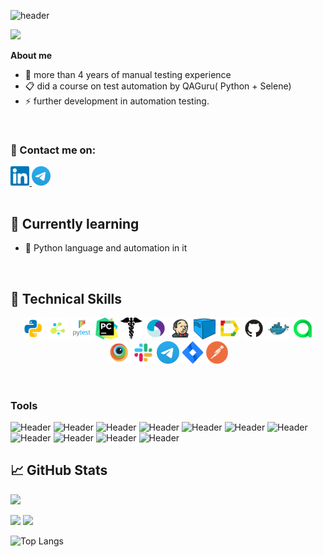 ![header](https://capsule-render.vercel.app/api?type=waving&color=gradient&customColorList=24&height=200&section=header&text=Hi%20there!&fontAlignY=35&fontSize=60&desc=I'm%20Bohdan%20Obruch&descAlignY=60&descSize=50&animation=twinkling&fontColor=E9E9E9F3&descAlign=60&fontAlign=25)

<p>
  <img src="https://readme-typing-svg.herokuapp.com?color=8B5DDF&font=Lemon&size=33&center=true&vCenter=true&lines=QA+Engineer">
</p>

**About me**


- 💼 more than 4 years of manual testing experience
- 📋 did a course on test automation by QAGuru( Python + Selene)
- ⚡ further development in automation testing.
<br>


### 🤝 Contact me on:

  <div>
  <a href="https://www.linkedin.com/in/bohdan-obruch/">
    <img width="6%" src="images/logo/linkedin.svg" alt="LinkedIn"/>
  </a>
  <a href="https://t.me/BohdanO1">
    <img width="6%" src="images/logo/telegram.svg" alt="Telegram"/>
  </a>
</div>
<br>

## 🌱 Currently learning

- 📌 Python language and automation in it
<br>

## 💼 Technical Skills

<p  align="center">
  <code><img width="7%" title="Python" src="images/logo/python.svg"></code>
  <code><img width="7%" title="Selene" src="images/logo/selene.png"></code>
  <code><img width="7%" title="Pytest" src="images/logo/pytest.png"></code>
  <code><img width="7%" title="PyCharm" src="images/logo/pycharm.png"></code>
  <code><img width="7%" title="Requests" src="images/logo/request.png"></code>
  <code><img width="7%" title="Appium" src="images/logo/appium.svg"></code>
  <code><img width="7%" title="Jenkins" src="images/logo/jenkins.png"></code>
  <code><img width="7%" title="Selenoid" src="images/logo/selenoid.png"></code>
  <code><img width="7%" title="Allure" src="images/logo/Allure.svg"></code>
  <code><img width="7%" title="GitHub" src="images/logo/GitHub.svg"></code>
  <code><img width="7%" title="Docker" src="images/logo/docker.svg"></code>
  <code><img width="7%" title="Allure TestOps" src="images/logo/Allure_TO.svg"></code>
  <code><img width="7%" title="Browserstack" src="images/logo/browserstack.svg"></code>
  <code><img width="7%" title="Slack" src="images/logo/slack.svg"></code>
  <code><img width="7%" title="Telegram" src="images/logo/telegram.svg"></code>
  <code><img width="7%" title="Jira" src="images/logo/jira.svg"></code>
  <code><img width="7%" title="Postman" src="images/logo/postman.png"></code>
</p>
<br>

### Tools
![Header](https://img.shields.io/badge/Jira-090909?style=for-the-badge&logo=jira&logoColor=136be1)
![Header](https://img.shields.io/badge/Postman-090909?style=for-the-badge&logo=postman&logoColor=f76935)
![Header](https://img.shields.io/badge/Swagger-090909?style=for-the-badge&logo=swagger&logoColor=7ede2b)
![Header](https://img.shields.io/badge/Github-090909?style=for-the-badge&logo=github&logoColor=8cc4d7)
![Header](https://img.shields.io/badge/Figma-090909?style=for-the-badge&logo=figma&logoColor=7d5fa6)
![Header](https://img.shields.io/badge/Jenkins-090909?style=for-the-badge&logo=jenkins&logoColor=f7f7f7)
![Header](https://img.shields.io/badge/MySQL-090909?style=for-the-badge&logo=mysql&logoColor=00618a)
![Header](https://img.shields.io/badge/DevTools-090909?style=for-the-badge&logo=googlechrome&logoColor=2674f2)
![Header](https://img.shields.io/badge/Android_Studio-090909?style=for-the-badge&logo=androidstudio&logoColor=3ad07d)
![Header](https://img.shields.io/badge/Fiddler-090909?style=for-the-badge&logo=fiddler&logoColor=8cc4d7)
![Header](https://img.shields.io/badge/CharlesProxy-090909?style=for-the-badge&logo=charlesproxy&logoColor=8cc4d7)
<br>

## 📈 GitHub Stats 

![](https://github-profile-summary-cards.vercel.app/api/cards/profile-details?username=BohdanObruch&theme=solarized_dark)

![](https://github-profile-summary-cards.vercel.app/api/cards/stats?username=BohdanObruch&theme=solarized_dark)
![](https://github-profile-summary-cards.vercel.app/api/cards/productive-time?username=BohdanObruch&theme=solarized_dark)

![Top Langs](https://github-readme-stats.vercel.app/api/top-langs/?username=BohdanObruch&layout=compact&theme=vision-friendly-dark)

